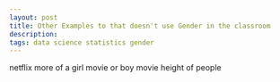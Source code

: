 ```yaml
---
layout: post
title: Other Examples to that doesn't use Gender in the classroom
description: 
tags: data science statistics gender
---
```


netflix more of a girl movie or boy movie
height of people
